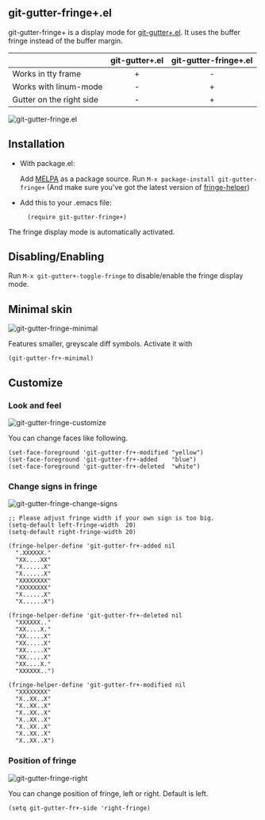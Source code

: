 ## git-gutter-fringe+.el

git-gutter-fringe+ is a display mode for
[git-gutter+.el](https://github.com/nonsequitur/git-gutter-plus).
It uses the buffer fringe instead of the buffer margin.

|                          | git-gutter+.el | git-gutter-fringe+.el |
|:-------------------------|:-------------:|:--------------------:|
| Works in tty frame       | +             | -                    |
| Works with linum-mode    | -             | +                    |
| Gutter on the right side | -             | +                    |

![git-gutter-fringe.el](images/git-gutter-fringe.png)

## Installation

* With package.el:

  Add  [MELPA](https://github.com/milkypostman/melpa.git) as a package source.
  Run `M-x package-install git-gutter-fringe+`
  (And make sure you've got the latest version of
  [fringe-helper](http://www.emacswiki.org/emacs/FringeHelper))

* Add this to your .emacs file:

        (require git-gutter-fringe+)

 The fringe display mode is automatically activated.

## Disabling/Enabling

Run `M-x git-gutter+-toggle-fringe` to disable/enable the fringe display mode.

## Minimal skin

![git-gutter-fringe-minimal](images/git-gutter-fringe-minimal.png)

Features smaller, greyscale diff symbols. Activate it with

    (git-gutter-fr+-minimal)

## Customize

### Look and feel

![git-gutter-fringe-customize](images/git-gutter-fringe-customize.png)

You can change faces like following.

```elisp
(set-face-foreground 'git-gutter-fr+-modified "yellow")
(set-face-foreground 'git-gutter-fr+-added    "blue")
(set-face-foreground 'git-gutter-fr+-deleted  "white")
```

### Change signs in fringe

![git-gutter-fringe-change-signs](images/git-gutter-fringe-change-signs.png)

```elisp
;; Please adjust fringe width if your own sign is too big.
(setq-default left-fringe-width  20)
(setq-default right-fringe-width 20)

(fringe-helper-define 'git-gutter-fr+-added nil
  ".XXXXXX."
  "XX....XX"
  "X......X"
  "X......X"
  "XXXXXXXX"
  "XXXXXXXX"
  "X......X"
  "X......X")

(fringe-helper-define 'git-gutter-fr+-deleted nil
  "XXXXXX.."
  "XX....X."
  "XX.....X"
  "XX.....X"
  "XX.....X"
  "XX.....X"
  "XX....X."
  "XXXXXX..")

(fringe-helper-define 'git-gutter-fr+-modified nil
  "XXXXXXXX"
  "X..XX..X"
  "X..XX..X"
  "X..XX..X"
  "X..XX..X"
  "X..XX..X"
  "X..XX..X"
  "X..XX..X")
```

### Position of fringe

![git-gutter-fringe-right](images/git-gutter-fringe-right.png)

You can change position of fringe, left or right. Default is left.

```elisp
(setq git-gutter-fr+-side 'right-fringe)
```
